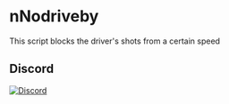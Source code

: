 # nNodriveby
This script blocks the driver's shots from a certain speed

## Discord
[![Discord](https://discordapp.com/api/guilds/855789831116423214/embed.png)](https://discord.gg/fEb2p9ay8a)

